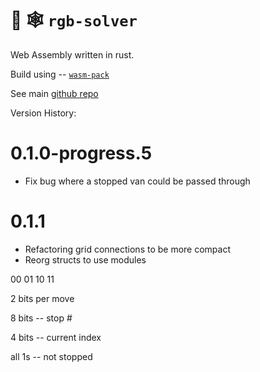 # 🦀 🕸️ `rgb-solver`

Web Assembly written in rust.

Build using --
[`wasm-pack`](https://github.com/rustwasm/wasm-pack)

See main [github repo](https://github.com/eric7237cire/rgb_delivery)

Version History:

# 0.1.0-progress.5 

* Fix bug where a stopped van could be passed through

# 0.1.1

* Refactoring grid connections to be more compact
* Reorg structs to use modules 

00
01
10
11

2 bits per move

8 bits -- stop #

4 bits -- current index

all 1s -- not stopped

